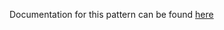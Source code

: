 Documentation for this pattern can be found [here](https://github.com/awslabs/aws-solutions-constructs/blob/main/source/patterns/%40aws-solutions-constructs/aws-route53-apigateway/README.adoc)

